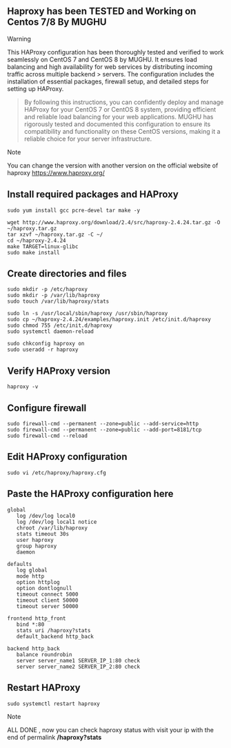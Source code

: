## Haproxy has been TESTED and Working on Centos 7/8 By MUGHU

> [!WARNING]
> This HAProxy configuration has been thoroughly tested and verified to work seamlessly on CentOS 7 and CentOS 8 by MUGHU. It ensures load balancing and high availability for web services by distributing incoming traffic across multiple backend > servers. The configuration includes the installation of essential packages, firewall setup, and detailed steps for setting up HAProxy.

> By following this instructions, you can confidently deploy and manage HAProxy for your CentOS 7 or CentOS 8 system, providing efficient and reliable load balancing for your web applications. MUGHU has rigorously tested and documented this 
> configuration to ensure its compatibility and functionality on these CentOS versions, making it a reliable choice for your server infrastructure.

> [!NOTE]
> You can change the version with another version on the official website of haproxy https://www.haproxy.org/

## Install required packages and HAProxy
```
sudo yum install gcc pcre-devel tar make -y

wget http://www.haproxy.org/download/2.4/src/haproxy-2.4.24.tar.gz -O ~/haproxy.tar.gz
tar xzvf ~/haproxy.tar.gz -C ~/
cd ~/haproxy-2.4.24
make TARGET=linux-glibc
sudo make install
```
## Create directories and files
```
sudo mkdir -p /etc/haproxy
sudo mkdir -p /var/lib/haproxy 
sudo touch /var/lib/haproxy/stats

sudo ln -s /usr/local/sbin/haproxy /usr/sbin/haproxy
sudo cp ~/haproxy-2.4.24/examples/haproxy.init /etc/init.d/haproxy
sudo chmod 755 /etc/init.d/haproxy
sudo systemctl daemon-reload

sudo chkconfig haproxy on
sudo useradd -r haproxy
```
## Verify HAProxy version
```
haproxy -v
```
## Configure firewall
```
sudo firewall-cmd --permanent --zone=public --add-service=http
sudo firewall-cmd --permanent --zone=public --add-port=8181/tcp
sudo firewall-cmd --reload
```
## Edit HAProxy configuration
```
sudo vi /etc/haproxy/haproxy.cfg
```
## Paste the HAProxy configuration here
```
global
   log /dev/log local0
   log /dev/log local1 notice
   chroot /var/lib/haproxy
   stats timeout 30s
   user haproxy
   group haproxy
   daemon

defaults
   log global
   mode http
   option httplog
   option dontlognull
   timeout connect 5000
   timeout client 50000
   timeout server 50000

frontend http_front
   bind *:80
   stats uri /haproxy?stats
   default_backend http_back

backend http_back
   balance roundrobin
   server server_name1 SERVER_IP_1:80 check
   server server_name2 SERVER_IP_2:80 check
```
## Restart HAProxy
```
sudo systemctl restart haproxy
```

> [!NOTE]
> ALL DONE , now you can check haproxy status with visit your ip with the end of permalink **/haproxy?stats**
